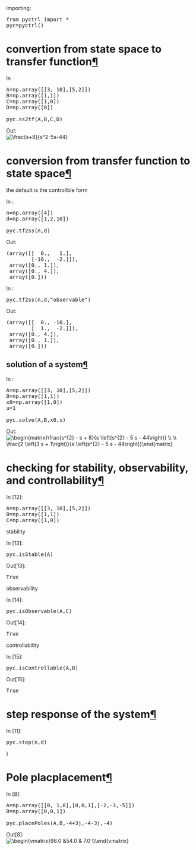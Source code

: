 <div class="jp-Cell jp-CodeCell jp-Notebook-cell jp-mod-noOutputs  ">

<div class="jp-Cell-inputWrapper">

<div class="jp-InputArea jp-Cell-inputArea">

<div class="jp-InputPrompt jp-InputArea-prompt">importing:</div>

<div class="jp-CodeMirrorEditor jp-Editor jp-InputArea-editor" data-type="inline">

<div class="CodeMirror cm-s-jupyter">

<div class=" highlight hl-ipython3">

<pre><span></span><span class="kn">from</span> <span class="nn">pyctrl</span> <span class="kn">import</span> <span class="o">*</span>
<span class="n">pyc</span><span class="o">=</span><span class="n">pyctrl</span><span class="p">()</span>
</pre>

</div>

</div>

</div>

</div>

</div>

</div>

<div class="jp-Cell-inputWrapper">

<div class="jp-RenderedHTMLCommon jp-RenderedMarkdown jp-MarkdownOutput " data-mime-type="text/markdown">

# convertion from state space to transfer function[¶](#convertion-from-state-space-to-transfer-function)

</div>

</div>

<div class="jp-Cell jp-CodeCell jp-Notebook-cell   ">

<div class="jp-Cell-inputWrapper">

<div class="jp-InputArea jp-Cell-inputArea">

<div class="jp-InputPrompt jp-InputArea-prompt">In </div>

<div class="jp-CodeMirrorEditor jp-Editor jp-InputArea-editor" data-type="inline">

<div class="CodeMirror cm-s-jupyter">

<div class=" highlight hl-ipython3">

<pre><span></span><span class="n">A</span><span class="o">=</span><span class="n">np</span><span class="o">.</span><span class="n">array</span><span class="p">([[</span><span class="mi">3</span><span class="p">,</span> <span class="mi">10</span><span class="p">],[</span><span class="mi">5</span><span class="p">,</span><span class="mi">2</span><span class="p">]])</span>
<span class="n">B</span><span class="o">=</span><span class="n">np</span><span class="o">.</span><span class="n">array</span><span class="p">([</span><span class="mi">1</span><span class="p">,</span><span class="mi">1</span><span class="p">])</span>
<span class="n">C</span><span class="o">=</span><span class="n">np</span><span class="o">.</span><span class="n">array</span><span class="p">([</span><span class="mi">1</span><span class="p">,</span><span class="mi">0</span><span class="p">])</span>
<span class="n">D</span><span class="o">=</span><span class="n">np</span><span class="o">.</span><span class="n">array</span><span class="p">([</span><span class="mi">0</span><span class="p">])</span>

<span class="n">pyc</span><span class="o">.</span><span class="n">ss2tf</span><span class="p">(</span><span class="n">A</span><span class="p">,</span><span class="n">B</span><span class="p">,</span><span class="n">C</span><span class="p">,</span><span class="n">D</span><span class="p">)</span>
</pre>

</div>

</div>

</div>

</div>

</div>

<div class="jp-Cell-outputWrapper">

<div class="jp-OutputArea jp-Cell-outputArea">

<div class="jp-OutputArea-child">

<div class="jp-OutputPrompt jp-OutputArea-prompt">Out:</div>

<img src="https://latex.codecogs.com/svg.image?\frac{s&plus;8}{s^2-5s-44}" title="\frac{s+8}{s^2-5s-44}" />
</div>

</div>

</div>

</div>

<div class="jp-Cell-inputWrapper">

<div class="jp-RenderedHTMLCommon jp-RenderedMarkdown jp-MarkdownOutput " data-mime-type="text/markdown">

# conversion from transfer function to state space[¶](#conversion-from-transfer-function-to-state-space)

</div>

</div>

<div class="jp-Cell-inputWrapper">

<div class="jp-RenderedHTMLCommon jp-RenderedMarkdown jp-MarkdownOutput " data-mime-type="text/markdown">

the default is the controllble form

</div>

</div>

<div class="jp-Cell jp-CodeCell jp-Notebook-cell   ">

<div class="jp-Cell-inputWrapper">

<div class="jp-InputArea jp-Cell-inputArea">

<div class="jp-InputPrompt jp-InputArea-prompt">In :</div>

<div class="jp-CodeMirrorEditor jp-Editor jp-InputArea-editor" data-type="inline">

<div class="CodeMirror cm-s-jupyter">

<div class=" highlight hl-ipython3">

<pre><span></span><span class="n">n</span><span class="o">=</span><span class="n">np</span><span class="o">.</span><span class="n">array</span><span class="p">([</span><span class="mi">4</span><span class="p">])</span>
<span class="n">d</span><span class="o">=</span><span class="n">np</span><span class="o">.</span><span class="n">array</span><span class="p">([</span><span class="mi">1</span><span class="p">,</span><span class="mi">2</span><span class="p">,</span><span class="mi">10</span><span class="p">])</span>

<span class="n">pyc</span><span class="o">.</span><span class="n">tf2ss</span><span class="p">(</span><span class="n">n</span><span class="p">,</span><span class="n">d</span><span class="p">)</span>
</pre>

</div>

</div>

</div>

</div>

</div>

<div class="jp-Cell-outputWrapper">

<div class="jp-OutputArea jp-Cell-outputArea">

<div class="jp-OutputArea-child">

<div class="jp-OutputPrompt jp-OutputArea-prompt">Out:</div>

<div class="jp-RenderedText jp-OutputArea-output jp-OutputArea-executeResult" data-mime-type="text/plain">

<pre>(array([[  0.,   1.],
        [-10.,  -2.]]),
 array([0., 1.]),
 array([0., 4.]),
 array([0.]))</pre>

</div>

</div>

</div>

</div>

</div>

<div class="jp-Cell jp-CodeCell jp-Notebook-cell   ">

<div class="jp-Cell-inputWrapper">

<div class="jp-InputArea jp-Cell-inputArea">

<div class="jp-InputPrompt jp-InputArea-prompt">In :</div>

<div class="jp-CodeMirrorEditor jp-Editor jp-InputArea-editor" data-type="inline">

<div class="CodeMirror cm-s-jupyter">

<div class=" highlight hl-ipython3">

<pre><span></span><span class="n">pyc</span><span class="o">.</span><span class="n">tf2ss</span><span class="p">(</span><span class="n">n</span><span class="p">,</span><span class="n">d</span><span class="p">,</span><span class="s2">"observable"</span><span class="p">)</span>
</pre>

</div>

</div>

</div>

</div>

</div>

<div class="jp-Cell-outputWrapper">

<div class="jp-OutputArea jp-Cell-outputArea">

<div class="jp-OutputArea-child">

<div class="jp-OutputPrompt jp-OutputArea-prompt">Out:</div>

<div class="jp-RenderedText jp-OutputArea-output jp-OutputArea-executeResult" data-mime-type="text/plain">

<pre>(array([[  0., -10.],
        [  1.,  -2.]]),
 array([0., 4.]),
 array([0., 1.]),
 array([0.]))</pre>

</div>

</div>

</div>

</div>

</div>

<div class="jp-Cell-inputWrapper">

<div class="jp-RenderedHTMLCommon jp-RenderedMarkdown jp-MarkdownOutput " data-mime-type="text/markdown">

## solution of a system[¶](#solution-of-a-system)

</div>

</div>

<div class="jp-Cell jp-CodeCell jp-Notebook-cell   ">

<div class="jp-Cell-inputWrapper">

<div class="jp-InputArea jp-Cell-inputArea">

<div class="jp-InputPrompt jp-InputArea-prompt">In :</div>

<div class="jp-CodeMirrorEditor jp-Editor jp-InputArea-editor" data-type="inline">

<div class="CodeMirror cm-s-jupyter">

<div class=" highlight hl-ipython3">

<pre><span></span><span class="n">A</span><span class="o">=</span><span class="n">np</span><span class="o">.</span><span class="n">array</span><span class="p">([[</span><span class="mi">3</span><span class="p">,</span> <span class="mi">10</span><span class="p">],[</span><span class="mi">5</span><span class="p">,</span><span class="mi">2</span><span class="p">]])</span>
<span class="n">B</span><span class="o">=</span><span class="n">np</span><span class="o">.</span><span class="n">array</span><span class="p">([</span><span class="mi">1</span><span class="p">,</span><span class="mi">1</span><span class="p">])</span>
<span class="n">x0</span><span class="o">=</span><span class="n">np</span><span class="o">.</span><span class="n">array</span><span class="p">([</span><span class="mi">1</span><span class="p">,</span><span class="mi">0</span><span class="p">])</span>
<span class="n">u</span><span class="o">=</span><span class="mi">1</span>

<span class="n">pyc</span><span class="o">.</span><span class="n">solve</span><span class="p">(</span><span class="n">A</span><span class="p">,</span><span class="n">B</span><span class="p">,</span><span class="n">x0</span><span class="p">,</span><span class="n">u</span><span class="p">)</span>
</pre>

</div>

</div>

</div>

</div>

</div>

<div class="jp-Cell-outputWrapper">

<div class="jp-OutputArea jp-Cell-outputArea">

<div class="jp-OutputArea-child">

<div class="jp-OutputPrompt jp-OutputArea-prompt">Out:</div>

<img src="https://latex.codecogs.com/svg.image?\begin{matrix}\frac{s^{2}&space;-&space;s&space;&plus;&space;8}{s&space;\left(s^{2}&space;-&space;5&space;s&space;-&space;44\right)}&space;\\&space;\\&space;&space;\frac{2&space;\left(3&space;s&space;&plus;&space;1\right)}{s&space;\left(s^{2}&space;-&space;5&space;s&space;-&space;44\right)}\end{matrix}" title="\begin{matrix}\frac{s^{2} - s + 8}{s \left(s^{2} - 5 s - 44\right)} \\ \\ \frac{2 \left(3 s + 1\right)}{s \left(s^{2} - 5 s - 44\right)}\end{matrix}" />

</div>

</div>

</div>

</div>

<div class="jp-Cell-inputWrapper">

<div class="jp-RenderedHTMLCommon jp-RenderedMarkdown jp-MarkdownOutput " data-mime-type="text/markdown">

# checking for stability, observability, and controllability[¶](#checking-for-stability,-observability,-and-controllability)

</div>

</div>

<div class="jp-Cell jp-CodeCell jp-Notebook-cell jp-mod-noOutputs  ">

<div class="jp-Cell-inputWrapper">

<div class="jp-InputArea jp-Cell-inputArea">

<div class="jp-InputPrompt jp-InputArea-prompt">In [12]:</div>

<div class="jp-CodeMirrorEditor jp-Editor jp-InputArea-editor" data-type="inline">

<div class="CodeMirror cm-s-jupyter">

<div class=" highlight hl-ipython3">

<pre><span></span><span class="n">A</span><span class="o">=</span><span class="n">np</span><span class="o">.</span><span class="n">array</span><span class="p">([[</span><span class="mi">3</span><span class="p">,</span> <span class="mi">10</span><span class="p">],[</span><span class="mi">5</span><span class="p">,</span><span class="mi">2</span><span class="p">]])</span>
<span class="n">B</span><span class="o">=</span><span class="n">np</span><span class="o">.</span><span class="n">array</span><span class="p">([</span><span class="mi">1</span><span class="p">,</span><span class="mi">1</span><span class="p">])</span>
<span class="n">C</span><span class="o">=</span><span class="n">np</span><span class="o">.</span><span class="n">array</span><span class="p">([</span><span class="mi">1</span><span class="p">,</span><span class="mi">0</span><span class="p">])</span>
</pre>

</div>

</div>

</div>

</div>

</div>

</div>

<div class="jp-Cell-inputWrapper">

<div class="jp-RenderedHTMLCommon jp-RenderedMarkdown jp-MarkdownOutput " data-mime-type="text/markdown">

stability

</div>

</div>

<div class="jp-Cell jp-CodeCell jp-Notebook-cell   ">

<div class="jp-Cell-inputWrapper">

<div class="jp-InputArea jp-Cell-inputArea">

<div class="jp-InputPrompt jp-InputArea-prompt">In [13]:</div>

<div class="jp-CodeMirrorEditor jp-Editor jp-InputArea-editor" data-type="inline">

<div class="CodeMirror cm-s-jupyter">

<div class=" highlight hl-ipython3">

<pre><span></span><span class="n">pyc</span><span class="o">.</span><span class="n">isStable</span><span class="p">(</span><span class="n">A</span><span class="p">)</span>
</pre>

</div>

</div>

</div>

</div>

</div>

<div class="jp-Cell-outputWrapper">

<div class="jp-OutputArea jp-Cell-outputArea">

<div class="jp-OutputArea-child">

<div class="jp-OutputPrompt jp-OutputArea-prompt">Out[13]:</div>

<div class="jp-RenderedText jp-OutputArea-output jp-OutputArea-executeResult" data-mime-type="text/plain">

<pre>True</pre>

</div>

</div>

</div>

</div>

</div>

<div class="jp-Cell-inputWrapper">

<div class="jp-RenderedHTMLCommon jp-RenderedMarkdown jp-MarkdownOutput " data-mime-type="text/markdown">

observability

</div>

</div>

<div class="jp-Cell jp-CodeCell jp-Notebook-cell   ">

<div class="jp-Cell-inputWrapper">

<div class="jp-InputArea jp-Cell-inputArea">

<div class="jp-InputPrompt jp-InputArea-prompt">In [14]:</div>

<div class="jp-CodeMirrorEditor jp-Editor jp-InputArea-editor" data-type="inline">

<div class="CodeMirror cm-s-jupyter">

<div class=" highlight hl-ipython3">

<pre><span></span><span class="n">pyc</span><span class="o">.</span><span class="n">isObservable</span><span class="p">(</span><span class="n">A</span><span class="p">,</span><span class="n">C</span><span class="p">)</span>
</pre>

</div>

</div>

</div>

</div>

</div>

<div class="jp-Cell-outputWrapper">

<div class="jp-OutputArea jp-Cell-outputArea">

<div class="jp-OutputArea-child">

<div class="jp-OutputPrompt jp-OutputArea-prompt">Out[14]:</div>

<div class="jp-RenderedText jp-OutputArea-output jp-OutputArea-executeResult" data-mime-type="text/plain">

<pre>True</pre>

</div>

</div>

</div>

</div>

</div>

<div class="jp-Cell-inputWrapper">

<div class="jp-RenderedHTMLCommon jp-RenderedMarkdown jp-MarkdownOutput " data-mime-type="text/markdown">

controllability

</div>

</div>

<div class="jp-Cell jp-CodeCell jp-Notebook-cell   ">

<div class="jp-Cell-inputWrapper">

<div class="jp-InputArea jp-Cell-inputArea">

<div class="jp-InputPrompt jp-InputArea-prompt">In [15]:</div>

<div class="jp-CodeMirrorEditor jp-Editor jp-InputArea-editor" data-type="inline">

<div class="CodeMirror cm-s-jupyter">

<div class=" highlight hl-ipython3">

<pre><span></span><span class="n">pyc</span><span class="o">.</span><span class="n">isControllable</span><span class="p">(</span><span class="n">A</span><span class="p">,</span><span class="n">B</span><span class="p">)</span>
</pre>

</div>

</div>

</div>

</div>

</div>

<div class="jp-Cell-outputWrapper">

<div class="jp-OutputArea jp-Cell-outputArea">

<div class="jp-OutputArea-child">

<div class="jp-OutputPrompt jp-OutputArea-prompt">Out[15]:</div>

<div class="jp-RenderedText jp-OutputArea-output jp-OutputArea-executeResult" data-mime-type="text/plain">

<pre>True</pre>

</div>

</div>

</div>

</div>

</div>

<div class="jp-Cell-inputWrapper">

<div class="jp-RenderedHTMLCommon jp-RenderedMarkdown jp-MarkdownOutput " data-mime-type="text/markdown">

# step response of the system[¶](#step-response-of-the-system)

</div>

</div>

<div class="jp-Cell jp-CodeCell jp-Notebook-cell   ">

<div class="jp-Cell-inputWrapper">

<div class="jp-InputArea jp-Cell-inputArea">

<div class="jp-InputPrompt jp-InputArea-prompt">In [11]:</div>

<div class="jp-CodeMirrorEditor jp-Editor jp-InputArea-editor" data-type="inline">

<div class="CodeMirror cm-s-jupyter">

<div class=" highlight hl-ipython3">

<pre><span></span><span class="n">pyc</span><span class="o">.</span><span class="n">step</span><span class="p">(</span><span class="n">n</span><span class="p">,</span><span class="n">d</span><span class="p">)</span>
</pre>

</div>

</div>

</div>

</div>

</div>

<div class="jp-Cell-outputWrapper">

<div class="jp-OutputArea jp-Cell-outputArea">

<div class="jp-OutputArea-child">


)</div>

</div>

</div>

</div>

</div>

<div class="jp-Cell-inputWrapper">

<div class="jp-RenderedHTMLCommon jp-RenderedMarkdown jp-MarkdownOutput " data-mime-type="text/markdown">

# Pole placplacement[¶](#Pole-placplacement)

</div>

</div>

<div class="jp-Cell jp-CodeCell jp-Notebook-cell   ">

<div class="jp-Cell-inputWrapper">

<div class="jp-InputArea jp-Cell-inputArea">

<div class="jp-InputPrompt jp-InputArea-prompt">In [8]:</div>

<div class="jp-CodeMirrorEditor jp-Editor jp-InputArea-editor" data-type="inline">

<div class="CodeMirror cm-s-jupyter">

<div class=" highlight hl-ipython3">

<pre><span></span><span class="n">A</span><span class="o">=</span><span class="n">np</span><span class="o">.</span><span class="n">array</span><span class="p">([[</span><span class="mi">0</span><span class="p">,</span> <span class="mi">1</span><span class="p">,</span><span class="mi">0</span><span class="p">],[</span><span class="mi">0</span><span class="p">,</span><span class="mi">0</span><span class="p">,</span><span class="mi">1</span><span class="p">],[</span><span class="o">-</span><span class="mi">2</span><span class="p">,</span><span class="o">-</span><span class="mi">3</span><span class="p">,</span><span class="o">-</span><span class="mi">5</span><span class="p">]])</span>
<span class="n">B</span><span class="o">=</span><span class="n">np</span><span class="o">.</span><span class="n">array</span><span class="p">([</span><span class="mi">0</span><span class="p">,</span><span class="mi">0</span><span class="p">,</span><span class="mi">1</span><span class="p">])</span>

<span class="n">pyc</span><span class="o">.</span><span class="n">placePoles</span><span class="p">(</span><span class="n">A</span><span class="p">,</span><span class="n">B</span><span class="p">,</span><span class="o">-</span><span class="mi">4</span><span class="o">+</span><span class="mi">3</span><span class="n">j</span><span class="p">,</span><span class="o">-</span><span class="mi">4</span><span class="o">-</span><span class="mi">3</span><span class="n">j</span><span class="p">,</span><span class="o">-</span><span class="mi">4</span><span class="p">)</span>
</pre>

</div>

</div>

</div>

</div>

</div>

<div class="jp-Cell-outputWrapper">

<div class="jp-OutputArea jp-Cell-outputArea">

<div class="jp-OutputArea-child">

<div class="jp-OutputPrompt jp-OutputArea-prompt">Out[8]:</div>

<img src="https://latex.codecogs.com/svg.image?\begin{vmatrix}98.0&space;&54.0&space;&space;&&space;7.0&space;\\\end{vmatrix}&space;" title="\begin{vmatrix}98.0 &54.0 & 7.0 \\\end{vmatrix} " />

</div>

</div>

</div>

</div>


